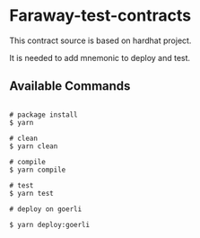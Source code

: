 # Faraway-test-contracts

This contract source is based on hardhat project.

It is needed to add mnemonic to deploy and test.

## Available Commands


```shell

# package install
$ yarn

# clean
$ yarn clean

# compile
$ yarn compile

# test
$ yarn test

# deploy on goerli

$ yarn deploy:goerli
```
